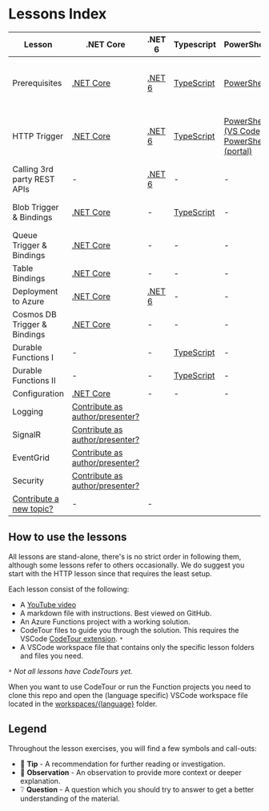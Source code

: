 # Lessons Index

Lesson|.NET Core|.NET 6|Typescript|PowerShell|Python|Contributions by
|-|-|-|-|-|-|-
|Prerequisites|[.NET Core](dotnetcore31/prerequisites/README.md)|[.NET 6](dotnet6/prerequisites/README.md)|[TypeScript](typescript/prerequisites/README.md)|[PowerShell](PowerShell/prerequisites/README.md)|[Python](python/prerequisites/README.md)|Marc, Gwyneth, Barbara, Christian, Dana
|HTTP Trigger|[.NET Core](dotnetcore31/http/README.md)|[.NET 6](dotnet6/http/README.md)|[TypeScript](typescript/http/README.md)|[PowerShell (VS Code)](PowerShell/http/README.md), [PowerShell (portal)](PowerShell/http/http-lesson-powershell-portal.md)|[Python](python/http/README.md)|Marc,Gwyneth, Barbara, Caroline, Christian, Dana
|Calling 3rd party REST APIs|-|[.NET 6](dotnet6/http-refit/README.md)|-|-|-|Maxime, Marc
|Blob Trigger & Bindings|[.NET Core](dotnetcore31/blob/README.md)|-|[TypeScript](typescript/blob/README.md)|-|-|Marc, Gwyneth, Christian
|Queue Trigger & Bindings|[.NET Core](dotnetcore31/queue/README.md)|-|-|-|-|Marc
|Table Bindings|[.NET Core](dotnetcore31/table/README.md)|-|-|-|-|Marc
|Deployment to Azure|[.NET Core](dotnetcore31/deployment/README.md)|[.NET 6](dotnet6/deployment/README.md)|-|-|[Python](python/http/http-lesson-deploy.md)|Marc, Dana
|Cosmos DB Trigger & Bindings|[.NET Core](dotnetcore31/cosmosdb/README.md)|-|-|-|-|Gabriela, Marc
|Durable Functions I |-|-|[TypeScript](typescript/durable-functions/chaining/README.md)|-|-|Christian, Marc
|Durable Functions II |-|-|[TypeScript](typescript/durable-functions/advanced/README.md)|-|-|Christian, Marc
|Configuration|[.NET Core](dotnetcore31/configuration/README.md)|-|-|-|-|Stacy, Marc
|Logging|[Contribute as author/presenter?](https://github.com/marcduiker/azure-functions-university/issues/10)
|SignalR|[Contribute as author/presenter?](https://github.com/marcduiker/azure-functions-university/issues/13)
|EventGrid|[Contribute as author/presenter?](https://github.com/marcduiker/azure-functions-university/issues/13)
|Security|[Contribute as author/presenter?](https://github.com/marcduiker/azure-functions-university/issues/6)
|[Contribute a new topic?](https://github.com/marcduiker/azure-functions-university/issues/new?assignees=&labels=content&template=content_request.md&title=Content+Request%3A+%3CTITLE%3E)|-|-

## How to use the lessons

All lessons are stand-alone, there's is no strict order in following them, although some lessons refer to others occasionally.
We do suggest you start with the HTTP lesson since that requires the least setup.

Each lesson consist of the following:

* A [YouTube video](http://bit.ly/az-func-uni-playlist)
* A markdown file with instructions. Best viewed on GitHub.
* An Azure Functions project with a working solution.
* CodeTour files to guide you through the solution. This requires the VSCode [CodeTour extension](https://marketplace.visualstudio.com/items?itemName=vsls-contrib.codetour). `*`
* A VSCode workspace file that contains only the specific lesson folders and files you need.

`*` *Not all lessons have CodeTours yet.*

When you want to use CodeTour or run the Function projects you need to clone this repo and open the (language specific) VSCode workspace file located in the [workspaces/{language}](../workspaces) folder.

## Legend

Throughout the lesson exercises, you will find a few symbols and call-outs:

* 📝 __Tip__ - A recommendation for further reading or investigation.
* 🔎 __Observation__ - An observation to provide more context or deeper explanation.
* ❔ __Question__ - A question which you should try to answer to get a better understanding of the material.
